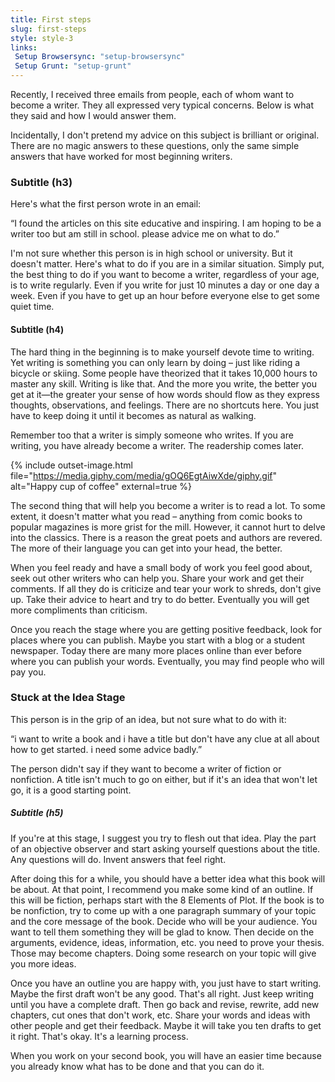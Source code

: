 ```yaml
---
title: First steps
slug: first-steps
style: style-3
links:
 Setup Browsersync: "setup-browsersync"
 Setup Grunt: "setup-grunt"
---
```


Recently, I received three emails from people, each of whom want to become a writer. They all expressed very typical concerns. Below is what they said and how I would answer them.

Incidentally, I don't pretend my advice on this subject is brilliant or original. There are no magic answers to these questions, only the same simple answers that have worked for most beginning writers.

### Subtitle (h3)
 
Here's what the first person wrote in an email:

“I found the articles on this site educative and inspiring. I am hoping to be a writer too but am still in school. please advice me on what to do.”


I'm not sure whether this person is in high school or university. But it doesn't matter. Here's what to do if you are in a similar situation. Simply put, the best thing to do if you want to become a writer, regardless of your age, is to write regularly. Even if you write for just 10 minutes a day or one day a week. Even if you have to get up an hour before everyone else to get some quiet time.

#### Subtitle (h4)

The hard thing in the beginning is to make yourself devote time to writing. Yet writing is something you can only learn by doing – just like riding a bicycle or skiing. Some people have theorized that it takes 10,000 hours to master any skill. Writing is like that. And the more you write, the better you get at it—the greater your sense of how words should flow as they express thoughts, observations, and feelings. There are no shortcuts here. You just have to keep doing it until it becomes as natural as walking.

Remember too that a writer is simply someone who writes. If you are writing, you have already become a writer. The readership comes later.

{% include outset-image.html
  file="https://media.giphy.com/media/gOQ6EgtAiwXde/giphy.gif"
  alt="Happy cup of coffee"
  external=true
%}

The second thing that will help you become a writer is to read a lot. To some extent, it doesn't matter what you read – anything from comic books to popular magazines is more grist for the mill. However, it cannot hurt to delve into the classics. There is a reason the great poets and authors are revered. The more of their language you can get into your head, the better.

When you feel ready and have a small body of work you feel good about, seek out other writers who can help you. Share your work and get their comments. If all they do is criticize and tear your work to shreds, don't give up. Take their advice to heart and try to do better. Eventually you will get more compliments than criticism.

Once you reach the stage where you are getting positive feedback, look for places where you can publish. Maybe you start with a blog or a student newspaper. Today there are many more places online than ever before where you can publish your words. Eventually, you may find people who will pay you.

### Stuck at the Idea Stage

This person is in the grip of an idea, but not sure what to do with it:

“i want to write a book and i have a title but don't have any clue at all about how to get started. i need some advice badly.”

The person didn't say if they want to become a writer of fiction or nonfiction. A title isn't much to go on either, but if it's an idea that won't let go, it is a good starting point.

##### Subtitle (h5)

If you're at this stage, I suggest you try to flesh out that idea. Play the part of an objective observer and start asking yourself questions about the title. Any questions will do. Invent answers that feel right.

After doing this for a while, you should have a better idea what this book will be about. At that point, I recommend you make some kind of an outline. If this will be fiction, perhaps start with the 8 Elements of Plot. If the book is to be nonfiction, try to come up with a one paragraph summary of your topic and the core message of the book. Decide who will be your audience. You want to tell them something they will be glad to know. Then decide on the arguments, evidence, ideas, information, etc. you need to prove your thesis. Those may become chapters. Doing some research on your topic will give you more ideas.

Once you have an outline you are happy with, you just have to start writing. Maybe the first draft won't be any good. That's all right. Just keep writing until you have a complete draft. Then go back and revise, rewrite, add new chapters, cut ones that don't work, etc. Share your words and ideas with other people and get their feedback. Maybe it will take you ten drafts to get it right. That's okay. It's a learning process.

When you work on your second book, you will have an easier time because you already know what has to be done and that you can do it.